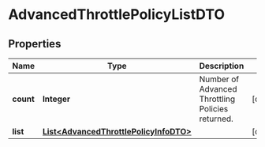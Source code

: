 
# AdvancedThrottlePolicyListDTO

## Properties
Name | Type | Description | Notes
------------ | ------------- | ------------- | -------------
**count** | **Integer** | Number of Advanced Throttling Policies returned.  |  [optional]
**list** | [**List&lt;AdvancedThrottlePolicyInfoDTO&gt;**](AdvancedThrottlePolicyInfoDTO.md) |  |  [optional]




